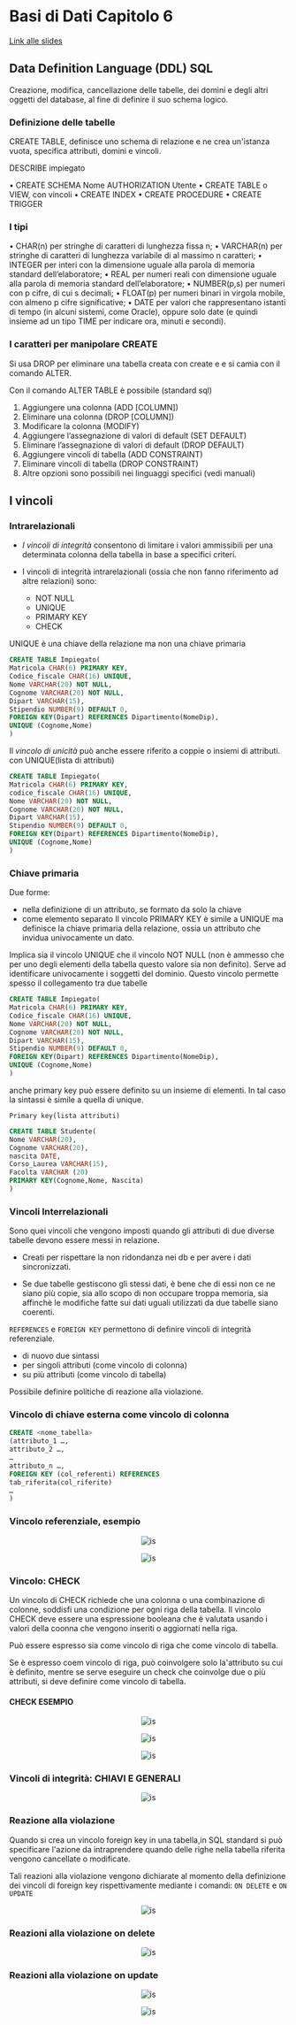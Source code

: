 # Basi di Dati Capitolo 6

[Link alle slides](https://elearning.di.unipi.it/pluginfile.php/77729/mod_resource/content/1/7.SQLDefinizioneDati.pdf)

## Data Definition Language (DDL) SQL

Creazione, modifica, cancellazione delle tabelle, dei domini e degli altri oggetti del database, al fine di definire il suo schema logico.

### Definizione delle tabelle

CREATE TABLE, definisce uno schema di relazione e ne crea un'istanza vuota, specifica attributi, domini e vincoli.

DESCRIBE impiegato

• CREATE SCHEMA Nome AUTHORIZATION Utente
• CREATE TABLE o VIEW, con vincoli
• CREATE INDEX
• CREATE PROCEDURE
• CREATE TRIGGER

### I tipi

• CHAR(n) per stringhe di caratteri di lunghezza fissa n;
• VARCHAR(n) per stringhe di caratteri di lunghezza variabile di al massimo n
caratteri;
• INTEGER per interi con la dimensione uguale alla parola di memoria standard
dell’elaboratore;
• REAL per numeri reali con dimensione uguale alla parola di memoria standard
dell’elaboratore;
• NUMBER(p,s) per numeri con p cifre, di cui s decimali;
• FLOAT(p) per numeri binari in virgola mobile, con almeno p cifre significative;
• DATE per valori che rappresentano istanti di tempo (in alcuni sistemi, come
Oracle), oppure solo date (e quindi insieme ad un tipo TIME per indicare ora,
minuti e secondi).

### I caratteri per manipolare CREATE

Si usa DROP per eliminare una tabella creata con create e e si camia con il comando ALTER.

Con il comando ALTER TABLE è possibile (standard sql)

1. Aggiungere una colonna (ADD [COLUMN])
2. Eliminare una colonna (DROP [COLUMN])
3. Modificare la colonna (MODIFY)
4. Aggiungere l’assegnazione di valori di default (SET DEFAULT)
5. Eliminare l’assegnazione di valori di default (DROP DEFAULT)
6. Aggiungere vincoli di tabella (ADD CONSTRAINT)
7. Eliminare vincoli di tabella (DROP CONSTRAINT)
8. Altre opzioni sono possibili nei linguaggi specifici (vedi manuali)

## I vincoli

### Intrarelazionali

- _I vincoli di integrità_ consentono di limitare i valori ammissibili per una determinata colonna della tabella in base a specifici criteri.

- I vincoli di integrità intrarelazionali (ossia che non fanno riferimento ad altre relazioni) sono:
  - NOT NULL
  - UNIQUE
  - PRIMARY KEY
  - CHECK

UNIQUE è una chiave della relazione ma non una chiave primaria

```sql
CREATE TABLE Impiegato(
Matricola CHAR(6) PRIMARY KEY,
Codice_fiscale CHAR(16) UNIQUE,
Nome VARCHAR(20) NOT NULL,
Cognome VARCHAR(20) NOT NULL,
Dipart VARCHAR(15),
Stipendio NUMBER(9) DEFAULT 0,
FOREIGN KEY(Dipart) REFERENCES Dipartimento(NomeDip),
UNIQUE (Cognome,Nome)
)
```

Il _vincolo di unicità_ può anche essere riferito a coppie o insiemi di attributi.
con UNIQUE(lista di attributi)

```sql
CREATE TABLE Impiegato(
Matricola CHAR(6) PRIMARY KEY,
codice_fiscale CHAR(16) UNIQUE,
Nome VARCHAR(20) NOT NULL,
Cognome VARCHAR(20) NOT NULL,
Dipart VARCHAR(15),
Stipendio NUMBER(9) DEFAULT 0,
FOREIGN KEY(Dipart) REFERENCES Dipartimento(NomeDip),
UNIQUE (Cognome,Nome)
)
```

### Chiave primaria

Due forme:

- nella definizione di un attributo, se formato da solo la chiave
- come elemento separato
  Il vincolo PRIMARY KEY è simile a UNIQUE ma definisce la chiave primaria della relazione, ossia un attributo che invidua univocamente un dato.

Implica sia il vincolo UNIQUE che il vincolo NOT NULL (non è ammesso che per uno degli elementi della tabella questo valore sia non definito).
Serve ad identificare univocamente i soggetti del dominio. Questo vincolo permette spesso il collegamento tra due tabelle

```sql
CREATE TABLE Impiegato(
Matricola CHAR(6) PRIMARY KEY,
Codice_fiscale CHAR(16) UNIQUE,
Nome VARCHAR(20) NOT NULL,
Cognome VARCHAR(20) NOT NULL,
Dipart VARCHAR(15),
Stipendio NUMBER(9) DEFAULT 0,
FOREIGN KEY(Dipart) REFERENCES Dipartimento(NomeDip),
UNIQUE (Cognome,Nome)
)
```

anche primary key può essere definito su un insieme di elementi. In tal caso la sintassi è simile a quella di unique.

`Primary key(lista attributi)`

```sql
CREATE TABLE Studente(
Nome VARCHAR(20),
Cognome VARCHAR(20),
nascita DATE,
Corso_Laurea VARCHAR(15),
Facolta VARCHAR (20)
PRIMARY KEY(Cognome,Nome, Nascita)
)
```

### Vincoli Interrelazionali

Sono quei vincoli che vengono imposti quando gli attributi di due diverse tabelle devono essere messi in relazione.

- Creati per rispettare la non ridondanza nei db e per avere i dati sincronizzati.

- Se due tabelle gestiscono gli stessi dati, è bene che di essi non ce ne siano più copie, sia allo scopo di non occupare troppa memoria, sia affinchè le modifiche fatte sui dati uguali utilizzati da due tabelle siano coerenti.

`REFERENCES` e `FOREIGN KEY` permettono di definire vincoli di integrità referenziale.

- di nuovo due sintassi
- per singoli attributi (come vincolo di colonna)
- su più attributi (come vincolo di tabella)

Possibile definire politiche di reazione alla violazione.

### Vincolo di chiave esterna come vincolo di colonna

```sql
CREATE <nome_tabella>
(attributo_1 …,
attributo_2 …,
…
attributo_n …,
FOREIGN KEY (col_referenti) REFERENCES
tab_riferita(col_riferite)
…
)
```

### Vincolo referenziale, esempio

<p align="center">
  <img src="./assets/bd-6-1.png" alt="is" />
</p>

<p align="center">
  <img src="./assets/bd-6-2.png" alt="is" />
</p>

### Vincolo: CHECK

Un vincolo di CHECK richiede che una colonna o una combinazione di colonne, soddisfi una condizione per ogni riga della tabella.
Il vincolo CHECK deve essere una espressione booleana che è valutata usando i valori della coonna che vengono inseriti o aggiornati nella riga.

Può essere espresso sia come vincolo di riga che come vincolo di tabella.

Se è espresso coem vincolo di riga, può coinvolgere solo la'attributo su cui è definito, mentre se serve eseguire un check che coinvolge due o più attributi, si deve definire come vincolo di tabella.

#### CHECK ESEMPIO

<p align="center">
  <img src="./assets/bd-6-3.png" alt="is" />
</p>

<p align="center">
  <img src="./assets/bd-6-4.png" alt="is" />
</p>

<p align="center">
  <img src="./assets/bd-6-5.png" alt="is" />
</p>

### Vincoli di integrità: CHIAVI E GENERALI

<p align="center">
  <img src="./assets/bd-6-6.png" alt="is" />
</p>

### Reazione alla violazione

Quando si crea un vincolo foreign key in una tabella,in SQL standard si può specificare l'azione da intraprendere quando delle righe nella tabella riferita vengono cancellate o modificate.

Tali reazioni alla violazione vengono dichiarate al momento della definizione dei vincoli di foreign key rispettivamente mediante i comandi:
`ON DELETE` e `ON UPDATE`

<p align="center">
  <img src="./assets/bd-6-7.png" alt="is" />
</p>

### Reazioni alla violazione on delete

<p align="center">
  <img src="./assets/bd-6-8.png" alt="is" />
</p>

### Reazioni alla violazione on update

<p align="center">
  <img src="./assets/bd-6-9.png" alt="is" />
</p>

<p align="center">
  <img src="./assets/bd-6-10.png" alt="is" />
</p>
